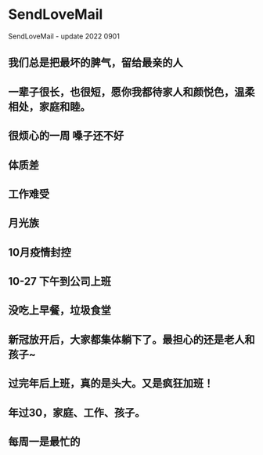 # SendLoveMail

SendLoveMail - update 2022 0901

## 我们总是把最坏的脾气，留给最亲的人

## 一辈子很长，也很短，愿你我都待家人和颜悦色，温柔相处，家庭和睦。

## 很烦心的一周 嗓子还不好

## 体质差

## 工作难受

## 月光族

## 10月疫情封控

## 10-27 下午到公司上班

## 没吃上早餐，垃圾食堂

## 新冠放开后，大家都集体躺下了。最担心的还是老人和孩子~

## 过完年后上班，真的是头大。又是疯狂加班！

## 年过30，家庭、工作、孩子。 

## 每周一是最忙的

